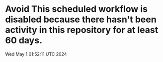 # Avoid This scheduled workflow is disabled because there hasn't been activity in this repository for at least 60 days.
Wed May  1 01:52:11 UTC 2024
